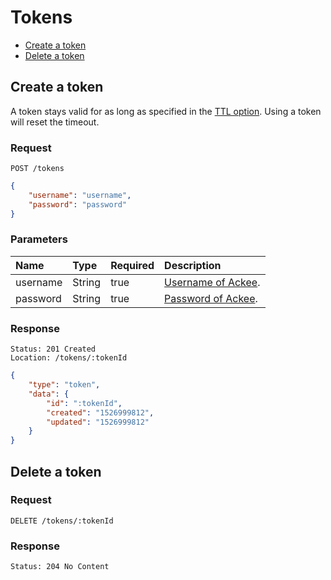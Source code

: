 # Tokens

- [Create a token](#create-a-token)
- [Delete a token](#delete-a-token)

## Create a token

A token stays valid for as long as specified in the [TTL option](Options.md#ttl). Using a token will reset the timeout.

### Request

```
POST /tokens
```

```json
{
	"username": "username",
	"password": "password"
}
```

### Parameters

| Name | Type | Required | Description |
|:-----------|:------------|:------------|:------------|
| username | String | true | [Username of Ackee](Options.md#username-and-password). |
| password | String | true | [Password of Ackee](Options.md#username-and-password). |

### Response

```
Status: 201 Created
Location: /tokens/:tokenId
```

```json
{
	"type": "token",
	"data": {
		"id": ":tokenId",
		"created": "1526999812",
		"updated": "1526999812"
	}
}
```

## Delete a token

### Request

```
DELETE /tokens/:tokenId
```

### Response

```
Status: 204 No Content
```